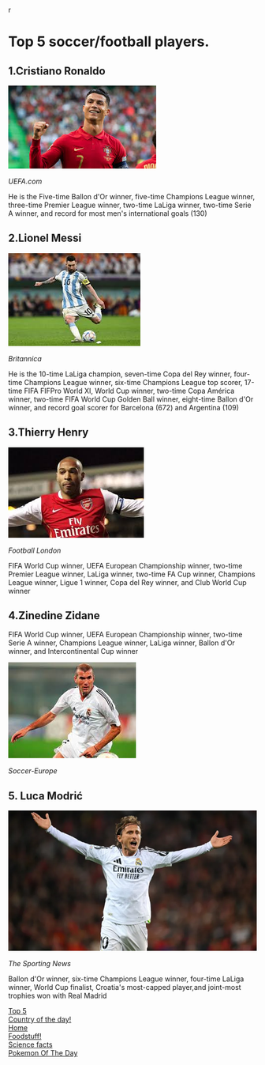 r<!DOCTYPE html>
<head>
   <!--This is the link connecting to the stylesheest-->
  <link rel="stylesheet" href="style.css">
   
</head> 
<body>
<h1> Top 5 soccer/football players. </h1>

<h2> 1.Cristiano Ronaldo</h2>
<img src="soccer images/Ronaldo.jpeg" alt="Ronaldo">
<p><i>UEFA.com</i></p>

<p> He is the Five-time Ballon d'Or winner, five-time Champions League winner, three-time Premier League winner, two-time LaLiga winner, two-time Serie A winner, and record for most men's international goals (130)</p>

<h2> 2.Lionel Messi</h2>
<img src="soccer images/messi.jpeg" alt="Messi">
<p><i>Britannica</i></p>

<p> He is the 10-time LaLiga champion, seven-time Copa del Rey winner, four-time Champions League winner, six-time Champions League top scorer, 17-time FIFA FIFPro World XI, World Cup winner, two-time Copa América winner, two-time FIFA World Cup Golden Ball winner, eight-time Ballon d'Or winner, and record goal scorer for Barcelona (672) and Argentina (109)</p>

<h2> 3.Thierry Henry</h2>
<img src="soccer images/henry.jpeg" alt="Henry">
<p><i>Football London</i></p>

<p> FIFA World Cup winner, UEFA European Championship winner, two-time Premier League winner, LaLiga winner, two-time FA Cup winner, Champions League winner, Ligue 1 winner, Copa del Rey winner, and Club World Cup winner</p>

                                                                                                                          
 <h2> 4.Zinedine Zidane </h2>                                                                                                                         
<p> FIFA World Cup winner, UEFA European Championship winner, two-time Serie A winner, Champions League winner, LaLiga winner, Ballon d'Or winner, and Intercontinental Cup winner</p>  
<img src="soccer images/double z.jpeg" alt="Zinedine">
<p><i>Soccer-Europe</i></p>

<h2> 5. Luca Modrić</h2>
<img src="soccer images/Luka.webp" alt="Luka">
<p><i>The Sporting News</i></p>

<p>Ballon d'Or winner, six-time Champions League winner, four-time LaLiga winner, World Cup finalist, Croatia's most-capped player,and joint-most trophies won with Real Madrid</p>
  <a class="link" href="topfiveoftheday.md">Top 5</a>
 <br>
  <a class="link" href="country.md">Country of the day!</a>
 <br>
  <a  class="link" href="index.md">Home</a>
 <br>
  <a  class="link" href="5 popular foods in America.md">Foodstuff!</a>
  <br>
  <a  class="link" href="science.md">Science facts</a>
  <br>
<a  class="link" href="Pokemon of the day.md">Pokemon Of The Day</a> 
 <br>
</body>
                                                                                                                                                                                                                               

